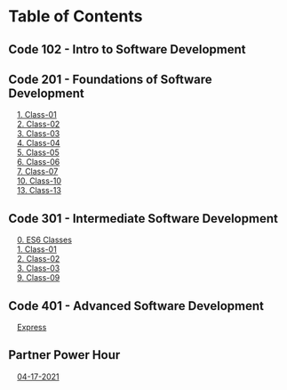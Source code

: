# Table of Contents

## Code 102 - Intro to Software Development

## Code 201 - Foundations of Software Development

&nbsp;&nbsp;&nbsp;&nbsp;[1. Class-01](class-01.md)  
&nbsp;&nbsp;&nbsp;&nbsp;[2. Class-02](class-02.md)  
&nbsp;&nbsp;&nbsp;&nbsp;[3. Class-03](class-03.md)  
&nbsp;&nbsp;&nbsp;&nbsp;[4. Class-04](class-04.md)  
&nbsp;&nbsp;&nbsp;&nbsp;[5. Class-05](class-05.md)  
&nbsp;&nbsp;&nbsp;&nbsp;[6. Class-06](class-06.md)  
&nbsp;&nbsp;&nbsp;&nbsp;[7. Class-07](class-07.md)  
&nbsp;&nbsp;&nbsp;&nbsp;[10. Class-10](class-10.md)  
&nbsp;&nbsp;&nbsp;&nbsp;[13. Class-13](class-13.md)  

## Code 301 - Intermediate Software Development

&nbsp;&nbsp;&nbsp;&nbsp;[0. ES6 Classes](class-301-ES6.md)  
&nbsp;&nbsp;&nbsp;&nbsp;[1. Class-01](class-301-01.md)  
&nbsp;&nbsp;&nbsp;&nbsp;[2. Class-02](class-301-02.md)  
&nbsp;&nbsp;&nbsp;&nbsp;[3. Class-03](class-301-03.md)  
&nbsp;&nbsp;&nbsp;&nbsp;[9. Class-09](class-301-09.md)  

## Code 401 - Advanced Software Development
&nbsp;&nbsp;&nbsp;&nbsp;[Express](class-401-express.md)  

## Partner Power Hour

&nbsp;&nbsp;&nbsp;&nbsp;[04-17-2021](pph-20210417.md)  

